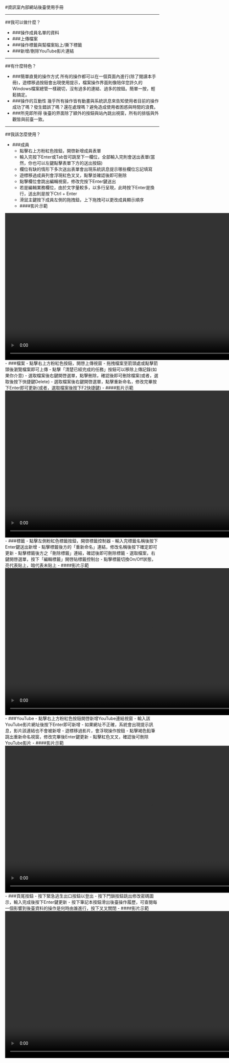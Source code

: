 #資訊室內部網站後臺使用手冊

---

##我可以做什麼？
- ###操作成員名單的資料
- ###上傳檔案
- ###操作標籤與幫檔案貼上/撕下標籤
- ###新增/刪除YouTube影片連結

---

##有什麼特色？
- ###簡單直覺的操作方式
所有的操作都可以在一個頁面內進行(除了閱讀本手冊)，遊標移過按鈕會出現使用提示，檔案操作界面則像陪伴您許久的Windows檔案總管一樣親切，沒有過多的連結、過多的按鈕。簡單一按，輕鬆搞定。
- ###操作的互動性
幾乎所有操作皆有動畫與系統訊息來告知使用者目前的操作成功了嗎？發生錯誤了嗎？還在處理嗎？避免造成使用者困惑與時間的浪費。
- ###所見即所得
後臺的界面除了額外的按鈕與站內跳出視窗，所有的排版與外觀皆與前臺一致。

---

##我該怎麼使用？
- ###成員
    - 點擊右上方粉紅色按鈕，開啓新增成員表單
    - 輸入完按下Enter或Tab皆可跳至下一欄位，全部輸入完則會送出表單(當然，你也可以左鍵點擊表單下方的送出按鈕)
    - 欄位有缺的情形下多次送出表單會出現系統訊息提示哪些欄位忘記填寫
    - 遊標移過成員列會浮現紅色叉叉，點擊並確認後即可刪除
    - 點擊欄位會跳出編輯視窗，修改完按下Enter鍵送出
    - 若是編輯業務欄位，由於文字量較多，以多行呈現，此時按下Enter是換行，送出則是按下Ctrl + Enter
    - 滑鼠主鍵按下成員左側的拖拽鈕，上下拖拽可以更改成員顯示順序
    - ####影片示範
<video width="auto" height="480" controls>
<source src="/B1.webm" type="video/webm">
</video>
- ###檔案
    - 點擊右上方粉紅色按鈕，開啓上傳視窗
    - 拖拽檔案至箭頭處或點擊箭頭後瀏覽檔案即可上傳
    - 點擊「清楚已經完成的任務」按鈕可以移除上傳記錄(如果你介意)
    - 選取檔案後右鍵開啓選單，點擊刪除，確認後即可刪除檔案(或者，選取後按下快捷鍵Delete)
    - 選取檔案後右鍵開啓選單，點擊重新命名，修改完畢按下Enter即可更新(或者，選取檔案後按下F2快捷鍵)
    - ####影片示範
<video width="auto" height="480" controls>
<source src="/B2.webm" type="video/webm">
</video>
- ###標籤
    - 點擊左側粉紅色標籤按鈕，開啓標籤控制器
    - 輸入完標籤名稱後按下Enter鍵送出新增
    - 點擊標籤後方的「重新命名」連結，修改名稱後按下確定即可更新
    - 點擊標籤後方之「刪除標籤」連結，確認後即可刪除標籤
    - 選取檔案，右鍵開啓選單，按下「編輯標籤」開啓貼標籤控制台
    - 點擊標籤切換On/Off狀態，亮代表貼上，暗代表未貼上
    - ####影片示範
<video width="auto" height="480" controls>
<source src="/B3.webm" type="video/webm">
</video>
- ###YouTube
    - 點擊右上方粉紅色按鈕開啓新增YouTube連結視窗
    - 輸入該YouTube影片網址後按下Enter即可新增
    - 如果網址不正確，系統會出現提示訊息，影片該連結也不會被新增
    - 遊標移過影片，會浮現操作按鈕
    - 點擊褐色鉛筆跳出重新命名視窗，修改完畢後Enter鍵更新
    - 點擊紅色叉叉，確認後可刪除YouTube影片
    - ####影片示範
<video width="auto" height="480" controls>
<source src="/B4.webm" type="video/webm">
</video>
- ###頁尾按鈕
    - 按下緊急逃生出口按鈕以登出
    - 按下門鎖按鈕跳出修改密碼圖示，輸入完成後按下Enter鍵更新
    - 按下筆記本按鈕滑出後臺操作履歷，可查閱每一個影響到後臺資料的操作是何時由誰進行，按下叉叉關閉
    - ####影片示範
<video width="auto" height="480" controls>
<source src="/B5.webm" type="video/webm">
</video>
